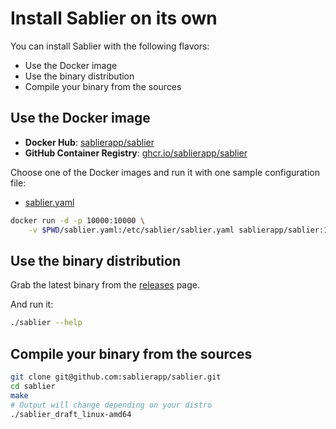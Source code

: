 # Install Sablier on its own

You can install Sablier with the following flavors:

- Use the Docker image
- Use the binary distribution
- Compile your binary from the sources

## Use the Docker image

- **Docker Hub**: [sablierapp/sablier](https://hub.docker.com/r/sablierapp/sablier)
- **GitHub Container Registry**: [ghcr.io/sablierapp/sablier](https://github.com/sablierapp/sablier/pkgs/container/sablier)
  
Choose one of the Docker images and run it with one sample configuration file:

- [sablier.yaml](https://raw.githubusercontent.com/sablierapp/sablier/main/sablier.sample.yaml)

```bash
docker run -d -p 10000:10000 \
    -v $PWD/sablier.yaml:/etc/sablier/sablier.yaml sablierapp/sablier:1.10.1
```

## Use the binary distribution

Grab the latest binary from the [releases](https://github.com/sablierapp/sablier/releases) page.

And run it:

```bash
./sablier --help
```

## Compile your binary from the sources

```bash
git clone git@github.com:sablierapp/sablier.git
cd sablier
make
# Output will change depending on your distro
./sablier_draft_linux-amd64
```
